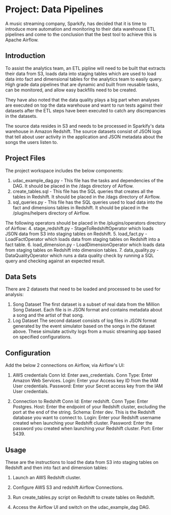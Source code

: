 # Project: Data Pipelines
 
A music streaming company, Sparkify, has decided that it is time to introduce more automation and monitoring to their data warehouse ETL pipelines 
and come to the conclusion that the best tool to achieve this is Apache Airflow.  
 
## Introduction

To assist the analytics team, an ETL pipline will need to be built that extracts their data from S3, loads data into staging tables which are 
used to load data into fact and dimensional tables for the analytics team to easily query.  
High grade data pipelines that are dynamic and built from reusable tasks, can be monitored, and allow easy backfills need to be created. 

They have also noted that the data quality plays a big part when analyses are executed on top the data warehouse and want to run tests 
against their datasets after the ETL steps have been executed to catch any discrepancies in the datasets.

The source data resides in S3 and needs to be processed in Sparkify's data warehouse in Amazon Redshift. 
The source datasets consist of JSON logs that tell about user activity in the application and JSON metadata about the songs the users listen to.

## Project Files

The project workspace includes the below components:

1. udac_example_dag.py  - This file has the tasks and dependencies of the DAG. 
   It should be placed in the /dags directory of Airflow.
2. create_tables.sql  - This file has the SQL queries that creates all the tables in Redshift. 
   It should be placed in the /dags directory of Airflow.
3. sql_queries.py - This file has the SQL queries used to load data into the fact and dimensions tables in Redshift. 
   It should be placed in the /plugins/helpers directory of Airflow.

The following operators should be placed in the /plugins/operators  directory of Airflow: 
4. stage_redshift.py - StageToRedshiftOperator which loads JSON data from S3 into staging tables on Redshift.
5. load_fact.py - LoadFactOperator which loads data from staging tables on Redshift into a fact table.
6. load_dimension.py - LoadDimensionOperator which loads data from staging tables on Redshift into dimension tables.
7. data_quality.py - DataQualityOperator which runs a data quality check by running a SQL query and checking against an expected result.

## Data Sets

There are 2 datasets that need to be loaded and processed to be used for analysis:

1. Song Dataset
   The first dataset is a subset of real data from the Million Song Dataset. 
   Each file is in JSON format and contains metadata about a song and the artist of that song. 
2. Log Dataset
   The second dataset consists of log files in JSON format generated by the event simulator based on the 
   songs in the dataset above. These simulate activity logs from a music streaming app based on specified 
   configurations.
   
## Configuration

Add the below 2 connections on Airflow, via Airflow's UI:

1. AWS credentials
   Conn Id: Enter aws_credentials.
   Conn Type: Enter Amazon Web Services.
   Login: Enter your Access key ID from the IAM User credentials.
   Password: Enter your Secret access key from the IAM User credentials.

2. Connection to Redshift
    Conn Id: Enter redshift.
    Conn Type: Enter Postgres.
    Host: Enter the endpoint of your Redshift cluster, excluding the port at the end of the string.
    Schema: Enter dev. This is the Redshift database you want to connect to.
    Login: Enter your Redshift username created when launching your Redshift cluster.
    Password: Enter the password you created when launching your Redshift cluster.
    Port: Enter 5439.

## Usage

These are the instructions to load the data from S3 into staging tables on Redshift and then into fact and dimension tables:
 
1. Launch an AWS Redshift cluster.

2. Configure AWS S3 and redshift Airflow Connections.

3. Run create_tables.py script on Redshift to create tables on Redshift.

4. Access the Airflow UI and switch on the udac_example_dag DAG.